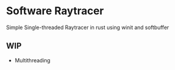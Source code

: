 # Software Raytracer

Simple Single-threaded Raytracer in rust using winit and softbuffer

## WIP

- Multithreading